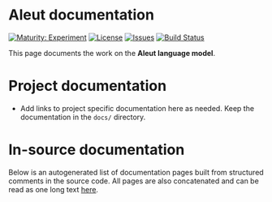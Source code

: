 # Aleut documentation

[![Maturity: Experiment](https://img.shields.io/badge/Maturity-Experiment-black.svg)](https://giellalt.github.io/MaturityClassification.html)
[![License](https://img.shields.io/github/license/giellalt/lang-ale)](https://github.com/giellalt/lang-ale/blob/main/LICENSE)
[![Issues](https://img.shields.io/github/issues/giellalt/lang-ale)](https://github.com/giellalt/lang-ale/issues)
[![Build Status](https://divvun-tc.thetc.se/api/github/v1/repository/giellalt/lang-ale/main/badge.svg)](https://github.com/giellalt/lang-ale/actions)

This page documents the work on the **Aleut language model**. 

# Project documentation

* Add links to project specific documentation here as needed. Keep the documentation in the `docs/` directory.

# In-source documentation

Below is an autogenerated list of documentation pages built from structured comments in the source code. All pages are also concatenated and can be read as one long text [here](ale.md).
